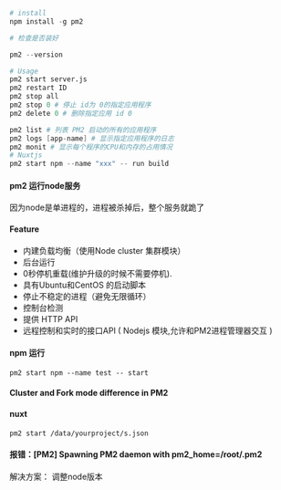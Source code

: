 ```s
# install
npm install -g pm2

# 检查是否装好

pm2 --version

# Usage
pm2 start server.js
pm2 restart ID
pm2 stop all
pm2 stop 0 # 停止 id为 0的指定应用程序 
pm2 delete 0 # 删除指定应用 id 0

pm2 list # 列表 PM2 启动的所有的应用程序
pm2 logs [app-name] # 显示指定应用程序的日志
pm2 monit # 显示每个程序的CPU和内存的占用情况
# Nuxtjs
pm2 start npm --name "xxx" -- run build

```
#### pm2 运行node服务

因为node是单进程的，进程被杀掉后，整个服务就跪了

#### Feature

* 内建负载均衡（使用Node cluster 集群模块）
* 后台运行
* 0秒停机重载(维护升级的时候不需要停机).
* 具有Ubuntu和CentOS 的启动脚本
* 停止不稳定的进程（避免无限循环）
* 控制台检测
* 提供 HTTP API
* 远程控制和实时的接口API ( Nodejs 模块,允许和PM2进程管理器交互 )

#### npm 运行

`pm2 start npm --name test -- start`

#### Cluster and Fork mode difference in PM2

#### nuxt

`pm2 start /data/yourproject/s.json`

#### 报错：[PM2] Spawning PM2 daemon with pm2_home=/root/.pm2

解决方案： 调整node版本
